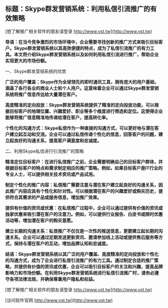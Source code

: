 ## **标题：Skype群发营销系统：利用私信引流推广的有效策略**

[想了解推广相关软件的朋友请登录 http://www.vst.tw](http://www.vst.tw)

**导语：在当今竞争激烈的市场环境中，企业需要寻找创新的推广方式来吸引目标客户。Skype群发营销系统以其高效便捷的特点，成为了私信引流推广的有力工具。本文将介绍Skype群发营销系统以及如何利用私信引流进行推广，帮助企业实现更大的市场份额。**

一、Skype群发营销系统的优势

**广泛的用户覆盖：Skype作为全球领先的即时通讯工具，拥有庞大的用户基础，涵盖了各行各业的商业人士和个人用户。这意味着企业可以通过Skype群发营销系统将推广信息传达给大量潜在客户。**

**高度精准的定向投放：Skype群发营销系统提供了精准的定向投放功能，可以根据目标客户的地理位置、兴趣爱好、职业等多个维度进行筛选和定位。这使得企业能够将推广信息精准地传递给潜在客户，提高转化率。**

**个性化的沟通方式：Skype私信作为一种直接的沟通方式，可以更好地与潜在客户建立起互动和交流。企业可以通过私信传递个性化的信息，回答客户的问题，建立起良好的沟通关系，提高客户满意度和忠诚度。**

二、利用Skype私信进行引流推广的策略

**精准定位目标客户：在进行私信推广之前，企业需要明确自己的目标客户群体，并根据目标客户的特点和需求制定相应的推广策略。例如，如果目标客户是IT行业的专业人士，可以提供相关技术资讯或产品试用。**

**制定个性化的推广内容：私信推广需要注意与潜在客户建立起良好的沟通关系，因此推广内容应具有个性化和针对性。可以根据潜在客户的兴趣爱好或购买历史，提供符合其需求的产品或服务信息，增加推广效果。**

**提供有价值的资讯或优惠：在私信推广过程中，企业可以通过提供有价值的资讯或独家优惠来吸引潜在客户的注意力。例如，可以提供行业报告、白皮书或限时优惠活动等，增加潜在客户的购买意愿。**

**建立长期的沟通关系：私信推广不仅仅是一次性的推送信息，更要建立起长期的沟通关系。企业可以通过定期发送更新资讯、邀请参加线上活动或提供售后服务等方式，保持与潜在客户的互动，增加品牌认知和忠诚度。**

**结语：Skype群发营销系统以其广泛的用户覆盖、高度精准的定向投放和个性化的沟通方式，成为了企业进行私信引流推广的有力工具。通过制定合适的推广策略，并提供有价值的资讯或优惠，企业可以吸引目标客户的关注和兴趣，提高品牌影响力和市场份额。在利用Skype群发营销系统进行私信引流推广时，请务必遵守各项法律法规，并确保尊重用户隐私和权益。**

[想了解推广相关软件的朋友请登录 http://www.vst.tw](http://www.vst.tw)


[访问软件官网 http://www.vst.tw](http://www.vst.tw)
